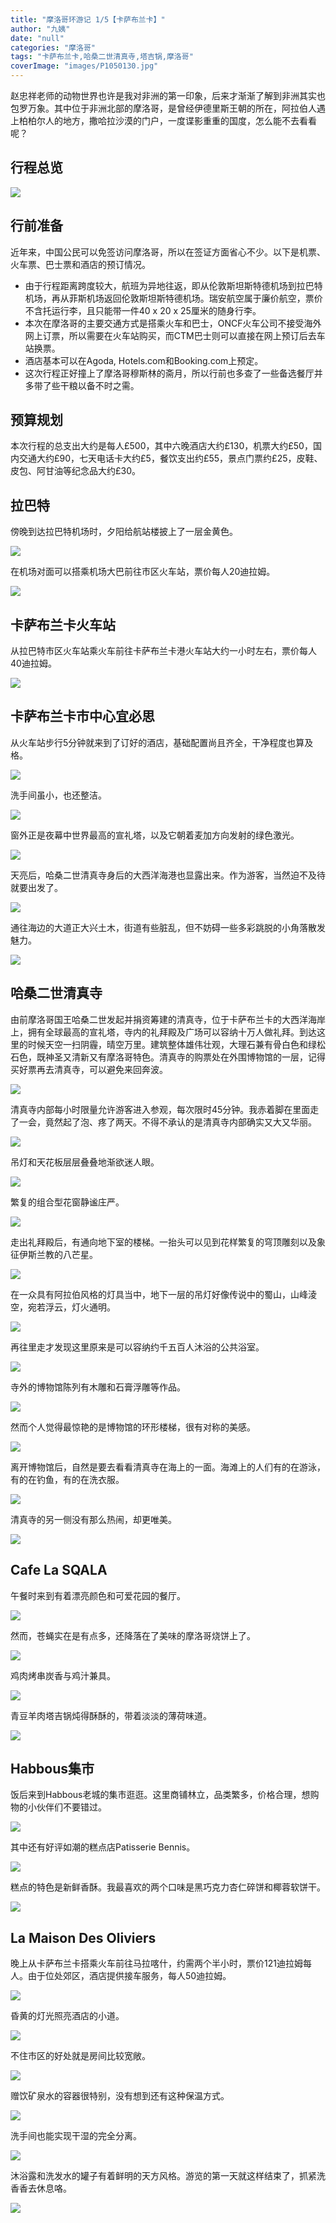 ```yaml
---
title: "摩洛哥环游记 1/5【卡萨布兰卡】"
author: "九姨"
date: "null"
categories: "摩洛哥"
tags: "卡萨布兰卡,哈桑二世清真寺,塔吉锅,摩洛哥"
coverImage: "images/P1050130.jpg"
---
```


赵忠祥老师的动物世界也许是我对非洲的第一印象，后来才渐渐了解到非洲其实也包罗万象。其中位于非洲北部的摩洛哥，是曾经伊德里斯王朝的所在，阿拉伯人遇上柏柏尔人的地方，撒哈拉沙漠的门户，一度谍影重重的国度，怎么能不去看看呢？

## 行程总览

![](images/Screen-Shot-2019-07-27-at-16.46.03.png)

## 行前准备

近年来，中国公民可以免签访问摩洛哥，所以在签证方面省心不少。以下是机票、火车票、巴士票和酒店的预订情况。

- 由于行程距离跨度较大，航班为异地往返，即从伦敦斯坦斯特德机场到拉巴特机场，再从菲斯机场返回伦敦斯坦斯特德机场。瑞安航空属于廉价航空，票价不含托运行李，且只能带一件40 x 20 x 25厘米的随身行李。
- 本次在摩洛哥的主要交通方式是搭乘火车和巴士，ONCF火车公司不接受海外​网上订票，所以需要在火车站购买，而CTM巴士则可以直接在网上预订后去车站换票。
- 酒店基本可以在Agoda, Hotels.com和Booking.com上预定。​​
- 这次行程正好撞上了摩洛哥穆斯林的斋月，所以行前也多查了一些备选餐厅并多带了些干粮以备不时之需。

## 预算规划

本次行程的总支出大约是每人£500，其中六晚酒店大约£130，机票大约£50，国内交通大约£90，七天电话卡大约£5，餐饮支出约£55，景点门票约£25，皮鞋、皮包、阿甘油等纪念品大约£30。

## 拉巴特

傍晚到达拉巴特机场时，夕阳给航站楼披上了一层金黄色。

![](images/20190518_195641.jpg)

在机场对面可以搭乘机场大巴前往市区火车站，票价每人20迪拉姆。

![](images/20190518_210015.jpg)

## 卡萨布兰卡火车站

从拉巴特市区火车站乘火车前往卡萨布兰卡港火车站大约一小时左右，票价每人40迪拉姆。

![](images/20190518_223809.jpg)

## 卡萨布兰卡市中心宜必思

从火车站步行5分钟就来到了订好的酒店，基础配置尚且齐全，干净程度也算及格。

![](images/20190518_225145.jpg)

洗手间虽小，也还整洁。

![](images/20190518_225211.jpg)

窗外正是夜幕中世界最高的宣礼塔，以及它朝着麦加方向发射的绿色激光。

![](images/20190518_225310.jpg)

天亮后，哈桑二世清真寺身后的大西洋海港也显露出来。作为游客，当然迫不及待就要出发了。

![](images/20190519_085135.jpg)

通往海边的大道正大兴土木，街道有些脏乱，但不妨碍一些多彩跳脱的小角落散发魅力。

![](images/20190519_091657-e1559564805524.jpg)

## 哈桑二世清真寺

由前摩洛哥国王哈桑二世发起并捐资筹建的清真寺，位于卡萨布兰卡的大西洋海岸上，拥有全球最高的宣礼塔，寺内的礼拜殿及广场可以容纳十万人做礼拜。到达这里的时候天空一扫阴霾，晴空万里。建筑整体雄伟壮观，大理石兼有骨白色和绿松石色，既神圣又清新又有摩洛哥特色。清真寺的购票处在外围博物馆的一层，记得买好票再去清真寺，可以避免来回奔波。

![](images/P1050130.jpg)

清真寺内部每小时限量允许游客进入参观，每次限时45分钟。我赤着脚在里面走了一会，竟然起了泡、疼了两天。不得不承认的是清真寺内部确实又大又华丽。

![](images/20190519_104724-e1559564836680.jpg)

吊灯和天花板层层叠叠地渐欲迷人眼。

![](images/P1050046.jpg)

繁复的组合型花窗静谧庄严。

![](images/20190601_145037.jpg)

走出礼拜殿后，有通向地下室的楼梯。一抬头可以见到花样繁复的穹顶雕刻以及象征伊斯兰教的八芒星。

![](images/20190519_105301.jpg)

在一众具有阿拉伯风格的灯具当中，地下一层的吊灯好像传说中的蜀山，山峰淩空，宛若浮云，灯火通明。

![](images/20190519_110209.jpg)

再往里走才发现这里原来是可以容纳约千五百人沐浴的公共浴室。

![](images/P1050104.jpg)

寺外的博物馆陈列有木雕和石膏浮雕等作品。

![](images/20190519_112811-e1560970138487.jpg)

然而个人觉得最惊艳的是博物馆的环形楼梯，很有对称的美感。

![](images/P1050113.jpg)

离开博物馆后，自然是要去看看清真寺在海上的一面。海滩上的人们有的在游泳，有的在钓鱼，有的在洗衣服。

![](images/P1050144.jpg)

清真寺的另一侧没有那么热闹，却更唯美。

![](images/20190519_115443.jpg)

## Cafe La SQALA

午餐时来到有着漂亮颜色和可爱花园的餐厅。

![](images/20190519_125211-e1559564929347.jpg)

然而，苍蝇实在是有点多，还降落在了美味的摩洛哥烧饼上了。

![](images/20190519_130710-e1559564944394.jpg)

鸡肉烤串炭香与鸡汁兼具。

![](images/20190519_133257-e1559564960513.jpg)

青豆羊肉塔吉锅炖得酥酥的，带着淡淡的薄荷味道。

![](images/20190519_133317-e1559564989705.jpg)

## Habbous集市

饭后来到Habbous老城的集市逛逛。这里商铺林立，品类繁多，价格合理，想购物的小伙伴们不要错过。

![](images/20190519_141826-e1559565015139.jpg)

其中还有好评如潮的糕点店Patisserie Bennis。

![](images/20190519_183952-e1559565029331.jpg)

糕点的特色是新鲜香酥。我最喜欢的两个口味是黑巧克力杏仁碎饼和椰蓉软饼干。

![](images/20190519_184102-e1559565042408.jpg)

## La Maison Des Oliviers

晚上从卡萨布兰卡搭乘火车前往马拉喀什，约需两个半小时，票价121迪拉姆每人。由于位处郊区，酒店提供接车服务，每人50迪拉姆。

![](images/20190520_213534.jpg)

昏黄的灯光照亮酒店的小道。

![](images/20190520_214420-e1559565560706.jpg)

不住市区的好处就是房间比较宽敞。

![](images/20190519_220849.jpg)

赠饮矿泉水的容器很特别，没有想到还有这种保温方式。

![](images/20190519_221439-e1559565072233.jpg)

洗手间也能实现干湿的完全分离。

![](images/20190519_220930.jpg)

沐浴露和洗发水的罐子有着鲜明的天方风格。游览的第一天就这样结束了，抓紧洗香香去休息咯。

![](images/20190519_221316.jpg)
